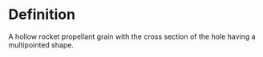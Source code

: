 # Definition

A hollow rocket propellant grain with the cross section of the hole
having a multipointed shape.
